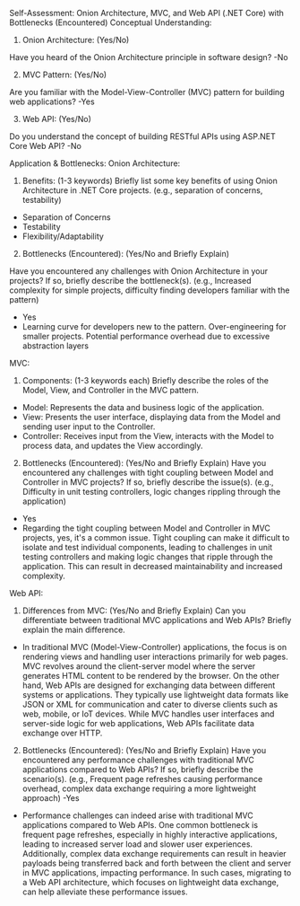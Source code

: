 Self-Assessment: Onion Architecture, MVC, and Web API (.NET Core) with Bottlenecks (Encountered)
Conceptual Understanding:

1. Onion Architecture: (Yes/No) 
 
Have you heard of the Onion Architecture principle in software design? -No

2. MVC Pattern: (Yes/No) 
 
Are you familiar with the Model-View-Controller (MVC) pattern for building web applications? -Yes

3. Web API: (Yes/No) 
 
Do you understand the concept of building RESTful APIs using ASP.NET Core Web API? -No

Application & Bottlenecks:
Onion Architecture:
1. Benefits: (1-3 keywords) 
Briefly list some key benefits of using Onion Architecture in .NET Core projects. (e.g., separation of concerns, testability)
- Separation of Concerns
- Testability
- Flexibility/Adaptability
 
2. Bottlenecks (Encountered): (Yes/No and Briefly Explain)
 
Have you encountered any challenges with Onion Architecture in your projects? If so, briefly describe the bottleneck(s). (e.g., Increased complexity for simple projects, difficulty finding developers familiar with the pattern)
- Yes
- Learning curve for developers new to the pattern. Over-engineering for smaller projects. Potential performance overhead due to excessive abstraction layers

MVC:
1. Components: (1-3 keywords each)
Briefly describe the roles of the Model, View, and Controller in the MVC pattern.
 
- Model: Represents the data and business logic of the application.
- View: Presents the user interface, displaying data from the Model and sending user input to the Controller.
- Controller: Receives input from the View, interacts with the Model to process data, and updates the View accordingly.
 
2. Bottlenecks (Encountered): (Yes/No and Briefly Explain) 
Have you encountered any challenges with tight coupling between Model and Controller in MVC projects? If so, briefly describe the issue(s). (e.g., Difficulty in unit testing controllers, logic changes rippling through the application)
- Yes
- Regarding the tight coupling between Model and Controller in MVC projects, yes, it's a common issue. Tight coupling can make it difficult to isolate and test individual components, leading to challenges in unit testing controllers and making logic changes that ripple through the application. This can result in decreased maintainability and increased complexity.

Web API:
1. Differences from MVC: (Yes/No and Briefly Explain)
Can you differentiate between traditional MVC applications and Web APIs? Briefly explain the main difference.
- In traditional MVC (Model-View-Controller) applications, the focus is on rendering views and handling user interactions primarily for web pages. MVC revolves around the client-server model where the server generates HTML content to be rendered by the browser. On the other hand, Web APIs are designed for exchanging data between different systems or applications. They typically use lightweight data formats like JSON or XML for communication and cater to diverse clients such as web, mobile, or IoT devices. While MVC handles user interfaces and server-side logic for web applications, Web APIs facilitate data exchange over HTTP.
  
2. Bottlenecks (Encountered): (Yes/No and Briefly Explain)
Have you encountered any performance challenges with traditional MVC applications compared to Web APIs? If so, briefly describe the scenario(s). (e.g., Frequent page refreshes causing performance overhead, complex data exchange requiring a more lightweight approach)
-Yes
- Performance challenges can indeed arise with traditional MVC applications compared to Web APIs. One common bottleneck is frequent page refreshes, especially in highly interactive applications, leading to increased server load and slower user experiences. Additionally, complex data exchange requirements can result in heavier payloads being transferred back and forth between the client and server in MVC applications, impacting performance. In such cases, migrating to a Web API architecture, which focuses on lightweight data exchange, can help alleviate these performance issues.
